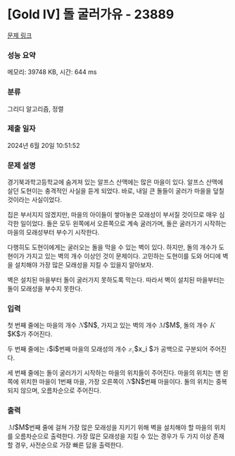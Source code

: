 # [Gold IV] 돌 굴러가유 - 23889 

[문제 링크](https://www.acmicpc.net/problem/23889) 

### 성능 요약

메모리: 39748 KB, 시간: 644 ms

### 분류

그리디 알고리즘, 정렬

### 제출 일자

2024년 6월 20일 10:51:52

### 문제 설명

<p>경기북과학고등학교에 숨겨져 있는 알프스 산맥에는 많은 마을이 있다. 알프스 산맥에 살던 도현이는 충격적인 사실을 듣게 되었다. 바로, 내일 큰 돌들이 굴러가 마을을 덮칠 것이라는 사실이었다.</p>

<p>집은 부서지지 않겠지만, 마을의 아이들이 쌓아놓은 모래성이 부서질 것이므로 매우 심각한 일이었다. 돌은 모두 왼쪽에서 오른쪽으로 계속 굴러가며, 돌은 굴러가기 시작하는 마을의 모래성부터 부수기 시작한다.</p>

<p>다행히도 도현이에게는 굴러오는 돌을 막을 수 있는 벽이 있다. 하지만, 돌의 개수가 도현이가 가지고 있는 벽의 개수 이상인 것이 문제이다. 고민하는 도현이를 도와 어디에 벽을 설치해야 가장 많은 모래성을 지킬 수 있을지 알아보자.</p>

<p>벽은 설치된 마을부터 돌이 굴러가지 못하도록 막는다. 따라서 벽이 설치된 마을부터는 돌이 모래성을 부수지 못한다.</p>

### 입력 

 <p>첫 번째 줄에는 마을의 개수 <mjx-container class="MathJax" jax="CHTML" style="font-size: 109%; position: relative;"><mjx-math class="MJX-TEX" aria-hidden="true"><mjx-mi class="mjx-i"><mjx-c class="mjx-c1D441 TEX-I"></mjx-c></mjx-mi></mjx-math><mjx-assistive-mml unselectable="on" display="inline"><math xmlns="http://www.w3.org/1998/Math/MathML"><mi>N</mi></math></mjx-assistive-mml><span aria-hidden="true" class="no-mathjax mjx-copytext">$N$</span></mjx-container>, 가지고 있는 벽의 개수 <mjx-container class="MathJax" jax="CHTML" style="font-size: 109%; position: relative;"><mjx-math class="MJX-TEX" aria-hidden="true"><mjx-mi class="mjx-i"><mjx-c class="mjx-c1D440 TEX-I"></mjx-c></mjx-mi></mjx-math><mjx-assistive-mml unselectable="on" display="inline"><math xmlns="http://www.w3.org/1998/Math/MathML"><mi>M</mi></math></mjx-assistive-mml><span aria-hidden="true" class="no-mathjax mjx-copytext">$M$</span></mjx-container>, 돌의 개수 <mjx-container class="MathJax" jax="CHTML" style="font-size: 109%; position: relative;"><mjx-math class="MJX-TEX" aria-hidden="true"><mjx-mi class="mjx-i"><mjx-c class="mjx-c1D43E TEX-I"></mjx-c></mjx-mi></mjx-math><mjx-assistive-mml unselectable="on" display="inline"><math xmlns="http://www.w3.org/1998/Math/MathML"><mi>K</mi></math></mjx-assistive-mml><span aria-hidden="true" class="no-mathjax mjx-copytext">$K$</span></mjx-container>가 주어진다.</p>

<p>두 번째 줄에는 <mjx-container class="MathJax" jax="CHTML" style="font-size: 109%; position: relative;"><mjx-math class="MJX-TEX" aria-hidden="true"><mjx-mi class="mjx-i"><mjx-c class="mjx-c1D456 TEX-I"></mjx-c></mjx-mi></mjx-math><mjx-assistive-mml unselectable="on" display="inline"><math xmlns="http://www.w3.org/1998/Math/MathML"><mi>i</mi></math></mjx-assistive-mml><span aria-hidden="true" class="no-mathjax mjx-copytext">$i$</span></mjx-container>번째 마을의 모래성의 개수 <mjx-container class="MathJax" jax="CHTML" style="font-size: 109%; position: relative;"><mjx-math class="MJX-TEX" aria-hidden="true"><mjx-msub><mjx-mi class="mjx-i"><mjx-c class="mjx-c1D465 TEX-I"></mjx-c></mjx-mi><mjx-script style="vertical-align: -0.15em;"><mjx-mi class="mjx-i" size="s"><mjx-c class="mjx-c1D456 TEX-I"></mjx-c></mjx-mi></mjx-script></mjx-msub></mjx-math><mjx-assistive-mml unselectable="on" display="inline"><math xmlns="http://www.w3.org/1998/Math/MathML"><msub><mi>x</mi><mi>i</mi></msub></math></mjx-assistive-mml><span aria-hidden="true" class="no-mathjax mjx-copytext">$x_i $</span></mjx-container>가 공백으로 구분되어 주어진다.</p>

<p>세 번째 줄에는 돌이 굴러가기 시작하는 마을의 위치들이 주어진다. 마을의 위치는 맨 왼쪽에 위치한 마을이 1번째 마을, 가장 오른쪽이 <mjx-container class="MathJax" jax="CHTML" style="font-size: 109%; position: relative;"><mjx-math class="MJX-TEX" aria-hidden="true"><mjx-mi class="mjx-i"><mjx-c class="mjx-c1D441 TEX-I"></mjx-c></mjx-mi></mjx-math><mjx-assistive-mml unselectable="on" display="inline"><math xmlns="http://www.w3.org/1998/Math/MathML"><mi>N</mi></math></mjx-assistive-mml><span aria-hidden="true" class="no-mathjax mjx-copytext">$N$</span></mjx-container>번째 마을이다. 돌의 위치는 중복되지 않으며, 오름차순으로 주어진다.</p>

### 출력 

 <p><mjx-container class="MathJax" jax="CHTML" style="font-size: 109%; position: relative;"> <mjx-math class="MJX-TEX" aria-hidden="true"><mjx-mi class="mjx-i"><mjx-c class="mjx-c1D440 TEX-I"></mjx-c></mjx-mi></mjx-math><mjx-assistive-mml unselectable="on" display="inline"><math xmlns="http://www.w3.org/1998/Math/MathML"><mi>M</mi></math></mjx-assistive-mml><span aria-hidden="true" class="no-mathjax mjx-copytext">$M$</span></mjx-container>번째 줄에 걸쳐 가장 많은 모래성을 지키기 위해 벽을 설치해야 할 마을의 위치를 오름차순으로 출력한다. 가장 많은 모래성을 지킬 수 있는 경우가 두 가지 이상 존재할 경우, 사전순으로 가장 빠른 답을 출력한다.</p>

